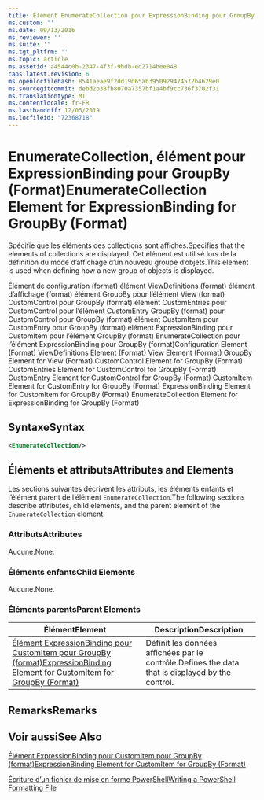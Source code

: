```yaml
---
title: Élément EnumerateCollection pour ExpressionBinding pour GroupBy (format) | Microsoft Docs
ms.custom: ''
ms.date: 09/13/2016
ms.reviewer: ''
ms.suite: ''
ms.tgt_pltfrm: ''
ms.topic: article
ms.assetid: a4544c0b-2347-4f3f-9bdb-ed2714bee048
caps.latest.revision: 6
ms.openlocfilehash: 8541aeae9f2dd19d65ab3950929474572b4629e0
ms.sourcegitcommit: debd2b38fb8070a7357bf1a4bf9cc736f3702f31
ms.translationtype: MT
ms.contentlocale: fr-FR
ms.lasthandoff: 12/05/2019
ms.locfileid: "72368718"
---
```

# <a name="enumeratecollection-element-for-expressionbinding-for-groupby-format"></a><span data-ttu-id="c8905-102">EnumerateCollection, élément pour ExpressionBinding pour GroupBy (Format)</span><span class="sxs-lookup"><span data-stu-id="c8905-102">EnumerateCollection Element for ExpressionBinding for GroupBy (Format)</span></span>

<span data-ttu-id="c8905-103">Spécifie que les éléments des collections sont affichés.</span><span class="sxs-lookup"><span data-stu-id="c8905-103">Specifies that the elements of collections are displayed.</span></span> <span data-ttu-id="c8905-104">Cet élément est utilisé lors de la définition du mode d’affichage d’un nouveau groupe d’objets.</span><span class="sxs-lookup"><span data-stu-id="c8905-104">This element is used when defining how a new group of objects is displayed.</span></span>

<span data-ttu-id="c8905-105">Élément de configuration (format) élément ViewDefinitions (format) élément d’affichage (format) élément GroupBy pour l’élément View (format) CustomControl pour GroupBy (format) élément CustomEntries pour CustomControl pour l’élément CustomEntry GroupBy (format) pour CustomControl pour GroupBy (format) élément CustomItem pour CustomEntry pour GroupBy (format) élément ExpressionBinding pour CustomItem pour l’élément GroupBy (format) EnumerateCollection pour l’élément ExpressionBinding pour GroupBy (format)</span><span class="sxs-lookup"><span data-stu-id="c8905-105">Configuration Element (Format) ViewDefinitions Element (Format) View Element (Format) GroupBy Element for View (Format) CustomControl Element for GroupBy (Format) CustomEntries Element for CustomControl for GroupBy (Format) CustomEntry Element for CustomControl for GroupBy (Format) CustomItem Element for CustomEntry for GroupBy (Format) ExpressionBinding Element for CustomItem for GroupBy (Format) EnumerateCollection Element for ExpressionBinding for GroupBy (Format)</span></span>

## <a name="syntax"></a><span data-ttu-id="c8905-106">Syntaxe</span><span class="sxs-lookup"><span data-stu-id="c8905-106">Syntax</span></span>

```xml
<EnumerateCollection/>
```

## <a name="attributes-and-elements"></a><span data-ttu-id="c8905-107">Éléments et attributs</span><span class="sxs-lookup"><span data-stu-id="c8905-107">Attributes and Elements</span></span>

<span data-ttu-id="c8905-108">Les sections suivantes décrivent les attributs, les éléments enfants et l’élément parent de l’élément `EnumerateCollection`.</span><span class="sxs-lookup"><span data-stu-id="c8905-108">The following sections describe attributes, child elements, and the parent element of the `EnumerateCollection` element.</span></span>

### <a name="attributes"></a><span data-ttu-id="c8905-109">Attributs</span><span class="sxs-lookup"><span data-stu-id="c8905-109">Attributes</span></span>

<span data-ttu-id="c8905-110">Aucune.</span><span class="sxs-lookup"><span data-stu-id="c8905-110">None.</span></span>

### <a name="child-elements"></a><span data-ttu-id="c8905-111">Éléments enfants</span><span class="sxs-lookup"><span data-stu-id="c8905-111">Child Elements</span></span>

<span data-ttu-id="c8905-112">Aucune.</span><span class="sxs-lookup"><span data-stu-id="c8905-112">None.</span></span>

### <a name="parent-elements"></a><span data-ttu-id="c8905-113">Éléments parents</span><span class="sxs-lookup"><span data-stu-id="c8905-113">Parent Elements</span></span>

|<span data-ttu-id="c8905-114">Élément</span><span class="sxs-lookup"><span data-stu-id="c8905-114">Element</span></span>|<span data-ttu-id="c8905-115">Description</span><span class="sxs-lookup"><span data-stu-id="c8905-115">Description</span></span>|
|-------------|-----------------|
|[<span data-ttu-id="c8905-116">Élément ExpressionBinding pour CustomItem pour GroupBy (format)</span><span class="sxs-lookup"><span data-stu-id="c8905-116">ExpressionBinding Element for CustomItem for GroupBy (Format)</span></span>](./expressionbinding-element-for-customitem-for-groupby-format.md)|<span data-ttu-id="c8905-117">Définit les données affichées par le contrôle.</span><span class="sxs-lookup"><span data-stu-id="c8905-117">Defines the data that is displayed by the control.</span></span>|

## <a name="remarks"></a><span data-ttu-id="c8905-118">Remarks</span><span class="sxs-lookup"><span data-stu-id="c8905-118">Remarks</span></span>

## <a name="see-also"></a><span data-ttu-id="c8905-119">Voir aussi</span><span class="sxs-lookup"><span data-stu-id="c8905-119">See Also</span></span>

[<span data-ttu-id="c8905-120">Élément ExpressionBinding pour CustomItem pour GroupBy (format)</span><span class="sxs-lookup"><span data-stu-id="c8905-120">ExpressionBinding Element for CustomItem for GroupBy (Format)</span></span>](./expressionbinding-element-for-customitem-for-groupby-format.md)

[<span data-ttu-id="c8905-121">Écriture d’un fichier de mise en forme PowerShell</span><span class="sxs-lookup"><span data-stu-id="c8905-121">Writing a PowerShell Formatting File</span></span>](./writing-a-powershell-formatting-file.md)
